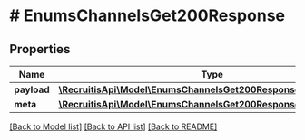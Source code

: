 # # EnumsChannelsGet200Response

## Properties

Name | Type | Description | Notes
------------ | ------------- | ------------- | -------------
**payload** | [**\RecruitisApi\Model\EnumsChannelsGet200ResponsePayloadInner[]**](EnumsChannelsGet200ResponsePayloadInner.md) |  | [optional]
**meta** | [**\RecruitisApi\Model\EnumsChannelsGet200ResponseMeta**](EnumsChannelsGet200ResponseMeta.md) |  | [optional]

[[Back to Model list]](../../README.md#models) [[Back to API list]](../../README.md#endpoints) [[Back to README]](../../README.md)
